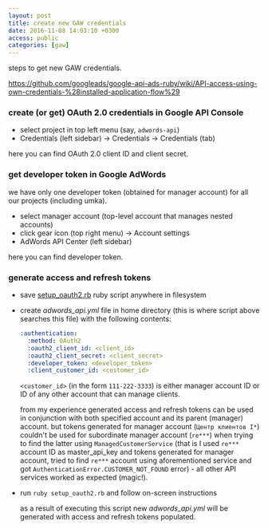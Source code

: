 ```yaml
---
layout: post
title: create new GAW credentials
date: 2016-11-08 14:03:10 +0300
access: public
categories: [gaw]
---
```


steps to get new GAW credentials.

<!-- more -->

<https://github.com/googleads/google-api-ads-ruby/wiki/API-access-using-own-credentials-%28installed-application-flow%29>

### create (or get) OAuth 2.0 credentials in Google API Console

- select project in top left menu (say, `adwords-api`)
- Credentials (left sidebar) -> Credentials -> Credentials (tab)

here you can find OAuth 2.0 client ID and client secret.

### get developer token in Google AdWords

we have only one developer token (obtained for manager account) for
all our projects (including umka).

- select manager account (top-level account that manages nested accounts)
- click gear icon (top right menu) -> Account settings
- AdWords API Center (left sidebar)

here you can find developer token.

### generate access and refresh tokens

- save
  [setup_oauth2.rb](https://github.com/googleads/google-api-ads-ruby/blob/master/adwords_api/examples/v201607/misc/setup_oauth2.rb)
  ruby script anywhere in filesystem
- create _adwords_api.yml_ file in home directory
  (this is where script above searches this file)
  with the following contents:

  ```yaml
  :authentication:
    :method: OAuth2
    :oauth2_client_id: <client_id>
    :oauth2_client_secret: <client_secret>
    :developer_token: <developer_token>
    :client_customer_id: <customer_id>
  ```

  `<customer_id>` (in the form `111-222-3333`) is either manager account ID
  or ID of any other account that can manage clients.

  from my experience generated access and refresh tokens can be used in
  conjunction with both specified account and its parent (manager) account.
  but tokens generated for manager account (`Центр клиентов I*`)
  couldn't be used for subordinate manager account (`re***`) when
  trying to find the latter using `ManagedCustomerService`
  (that is I used `re***` account ID as master_api_key and tokens generated
  for manager account, tried to find `re***` account using aforementioned
  service and got `AuthenticationError.CUSTOMER_NOT_FOUND` error) -
  all other API services worked as expected (magic!).

- run `ruby setup_oauth2.rb` and follow on-screen instructions

  as a result of executing this script new _adwords_api.yml_ will be generated
  with access and refresh tokens populated.
